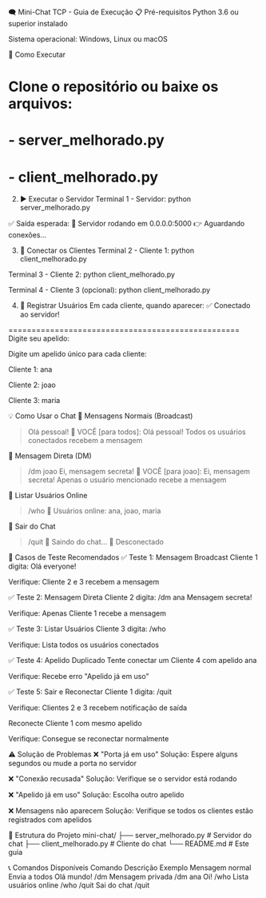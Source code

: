 🗨️ Mini-Chat TCP - Guia de Execução
📋 Pré-requisitos
Python 3.6 ou superior instalado

Sistema operacional: Windows, Linux ou macOS

🚀 Como Executar
# Clone o repositório ou baixe os arquivos:
# - server_melhorado.py
# - client_melhorado.py

2. ▶️ Executar o Servidor
Terminal 1 - Servidor:
python server_melhorado.py

✅ Saída esperada:
🚀 Servidor rodando em 0.0.0.0:5000
👉 Aguardando conexões...

3. 🔌 Conectar os Clientes
Terminal 2 - Cliente 1:
python client_melhorado.py

Terminal 3 - Cliente 2:
python client_melhorado.py

Terminal 4 - Cliente 3 (opcional):
python client_melhorado.py

4. 👤 Registrar Usuários
Em cada cliente, quando aparecer:
✅ Conectado ao servidor!

==================================================
Digite seu apelido:

Digite um apelido único para cada cliente:

Cliente 1: ana

Cliente 2: joao

Cliente 3: maria


💡 Como Usar o Chat
📢 Mensagens Normais (Broadcast)
> Olá pessoal!
💬 VOCÊ [para todos]: Olá pessoal!
Todos os usuários conectados recebem a mensagem


📩 Mensagem Direta (DM)
> /dm joao Ei, mensagem secreta!
📩 VOCÊ [para joao]: Ei, mensagem secreta!
Apenas o usuário mencionado recebe a mensagem


👥 Listar Usuários Online
> /who
👥 Usuários online: ana, joao, maria


🚪 Sair do Chat
> /quit
👋 Saindo do chat...
🔌 Desconectado


🧪 Casos de Teste Recomendados
✅ Teste 1: Mensagem Broadcast
Cliente 1 digita: Olá everyone!

Verifique: Cliente 2 e 3 recebem a mensagem

✅ Teste 2: Mensagem Direta
Cliente 2 digita: /dm ana Mensagem secreta!

Verifique: Apenas Cliente 1 recebe a mensagem

✅ Teste 3: Listar Usuários
Cliente 3 digita: /who

Verifique: Lista todos os usuários conectados

✅ Teste 4: Apelido Duplicado
Tente conectar um Cliente 4 com apelido ana

Verifique: Recebe erro "Apelido já em uso"

✅ Teste 5: Sair e Reconectar
Cliente 1 digita: /quit

Verifique: Clientes 2 e 3 recebem notificação de saída

Reconecte Cliente 1 com mesmo apelido

Verifique: Consegue se reconectar normalmente

⚠️ Solução de Problemas
❌ "Porta já em uso"
Solução: Espere alguns segundos ou mude a porta no servidor

❌ "Conexão recusada"
Solução: Verifique se o servidor está rodando

❌ "Apelido já em uso"
Solução: Escolha outro apelido

❌ Mensagens não aparecem
Solução: Verifique se todos os clientes estão registrados com apelidos 


🎯 Estrutura do Projeto
mini-chat/
├── server_melhorado.py    # Servidor do chat
├── client_melhorado.py    # Cliente do chat
└── README.md              # Este guia

📞 Comandos Disponíveis
Comando	Descrição	Exemplo
Mensagem normal	Envia a todos	Olá mundo!
/dm <user> <msg>	Mensagem privada	/dm ana Oi!
/who	Lista usuários online	/who
/quit	Sai do chat	/quit
